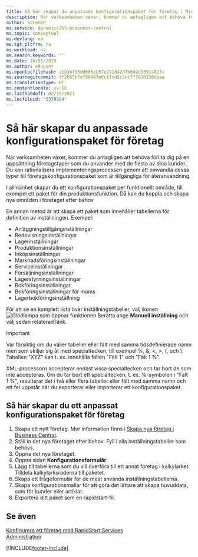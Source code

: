 ```yaml
---
title: Så här skapar du anpassade konfigurationspaket för företag | Microsoft Docs
description: När verksamheten växer, kommer du antagligen att behöva förlita dig på en uppsättning företagstyper som du använder med de flesta av dina kunder. Du kan rationalisera implementeringsprocessen genom att omvandla dessa typer till företagskonfigurationspaket som är tillgängliga för återanvändning.
author: SorenGP
ms.service: dynamics365-business-central
ms.topic: conceptual
ms.devlang: na
ms.tgt_pltfrm: na
ms.workload: na
ms.search.keywords: ''
ms.date: 10/01/2020
ms.author: edupont
ms.openlocfilehash: a1b1bfd5dd685eb57e291842d7b6d2e3691482fc
ms.sourcegitcommit: ff2b55b7e790447e0c1fcd5c2ec7f7610338ebaa
ms.translationtype: HT
ms.contentlocale: sv-SE
ms.lasthandoff: 02/15/2021
ms.locfileid: "5378304"
---
```

# <a name="create-custom-company-configuration-packages"></a>Så här skapar du anpassade konfigurationspaket för företag
När verksamheten växer, kommer du antagligen att behöva förlita dig på en uppsättning företagstyper som du använder med de flesta av dina kunder. Du kan rationalisera implementeringsprocessen genom att omvandla dessa typer till företagskonfigurationspaket som är tillgängliga för återanvändning.  

I allmänhet skapar du ett konfigurationspaket per funktionellt område, till exempel ett paket för din produktionsfunktion. Då kan du koppla och skapa nya områden i företaget efter behov  

En annan metod är att skapa ett paket som innehåller tabellerna för definition av inställningen. Exempel:  

-   Anläggningstillgånginställningar  
-   Redovisningsinställningar  
-   Lagerinställningar  
-   Produktionsinställningar  
-   Inköpsinställningar  
-   Marknadsföringsinställningar  
-   Serviceinställningar  
-   Försäljningsinställningar  
-   Lagerstyrningsinställningar  
-   Bokföringsinställningar  
-   Bokföringsinställningar för moms  
-   Lagerbokföringsinställning  

För att se en komplett lista över inställningstabeller, välj ikonen ![Glödlampa som öppnar funktionen Berätta](media/ui-search/search_small.png "Berätta vad du vill göra") ange **Manuell inställning** och välj sedan relaterad länk.  

> [!IMPORTANT]
> Var försiktig om du väljer tabeller eller fält med samma tidsdefinierade namn men som skiljer sig åt med specialtecken, till exempel %, &, <, >, (, och ). Tabellen "XYZ" kan t. ex. innehålla fälten "Fält 1" och "Fält 1 %".
>
> XML-processorn accepterar endast vissa specialtecken och tar bort de som inte accepteras. Om du tar bort ett specialtecken, t. ex. %-symbolen i "Fält 1 %", resulterar det i två eller flera tabeller eller fält med samma namn och ett fel uppstår när du exporterar eller importerar ett konfigurationspaket.

## <a name="to-create-a-custom-company-configuration-package"></a>Så här skapar du ett anpassat konfigurationspaket för företag  
1.  Skapa ett nytt företag. Mer information finns i [Skapa nya företag i Business Central](about-new-company.md).  
3.  Ställ in det nya företaget efter behov. Fyll i alla inställningstabeller som behövs.  
4.  Öppna det nya företaget.
5. Öppna sidan **Konfigurationsformulär**.  
6.  Lägg till tabellerna som du vill överföra till ett annat företag i kalkylarket. Tilldela kalkylarksraderna till paketet.  
7.  Skapa ett frågeformulär för de mest använda inställningstabellerna.  
8.  Skapa konfigurationsmallar för att göra det lättare att skapa huvuddata, som för kunder eller artiklar.  
9.  Exportera ditt paket som en rapidstart-fil.  

## <a name="see-also"></a>Se även  
[Konfigurera ett företag med RapidStart Services](admin-set-up-a-company-with-rapidstart.md)  
[Administration](admin-setup-and-administration.md)


[!INCLUDE[footer-include](includes/footer-banner.md)]